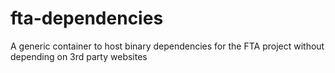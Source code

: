# fta-dependencies

A generic container to host binary dependencies for the FTA project without depending on 3rd party websites
